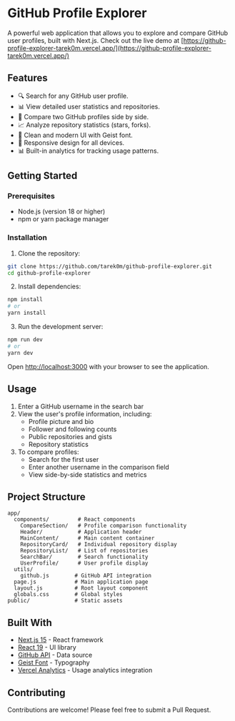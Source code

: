 # GitHub Profile Explorer

A powerful web application that allows you to explore and compare GitHub user profiles, built with Next.js. Check out the live demo at [https://github-profile-explorer-tarek0m.vercel.app/](https://github-profile-explorer-tarek0m.vercel.app/)

## Features

- 🔍 Search for any GitHub user profile.
- 📊 View detailed user statistics and repositories.
- 🔄 Compare two GitHub profiles side by side.
- 📈 Analyze repository statistics (stars, forks).
- 🎨 Clean and modern UI with Geist font.
- 📱 Responsive design for all devices.
- 📊 Built-in analytics for tracking usage patterns.

## Getting Started

### Prerequisites

- Node.js (version 18 or higher)
- npm or yarn package manager

### Installation

1. Clone the repository:

```bash
git clone https://github.com/tarek0m/github-profile-explorer.git
cd github-profile-explorer
```

2. Install dependencies:

```bash
npm install
# or
yarn install
```

3. Run the development server:

```bash
npm run dev
# or
yarn dev
```

Open [http://localhost:3000](http://localhost:3000) with your browser to see the application.

## Usage

1. Enter a GitHub username in the search bar
2. View the user's profile information, including:
   - Profile picture and bio
   - Follower and following counts
   - Public repositories and gists
   - Repository statistics
3. To compare profiles:
   - Search for the first user
   - Enter another username in the comparison field
   - View side-by-side statistics and metrics

## Project Structure

```
app/
  components/         # React components
    CompareSection/   # Profile comparison functionality
    Header/           # Application header
    MainContent/      # Main content container
    RepositoryCard/   # Individual repository display
    RepositoryList/   # List of repositories
    SearchBar/        # Search functionality
    UserProfile/      # User profile display
  utils/
    github.js        # GitHub API integration
  page.js            # Main application page
  layout.js          # Root layout component
  globals.css        # Global styles
public/              # Static assets
```

## Built With

- [Next.js 15](https://nextjs.org/) - React framework
- [React 19](https://reactjs.org/) - UI library
- [GitHub API](https://docs.github.com/en/rest) - Data source
- [Geist Font](https://vercel.com/font) - Typography
- [Vercel Analytics](https://vercel.com/analytics) - Usage analytics integration

## Contributing

Contributions are welcome! Please feel free to submit a Pull Request.

